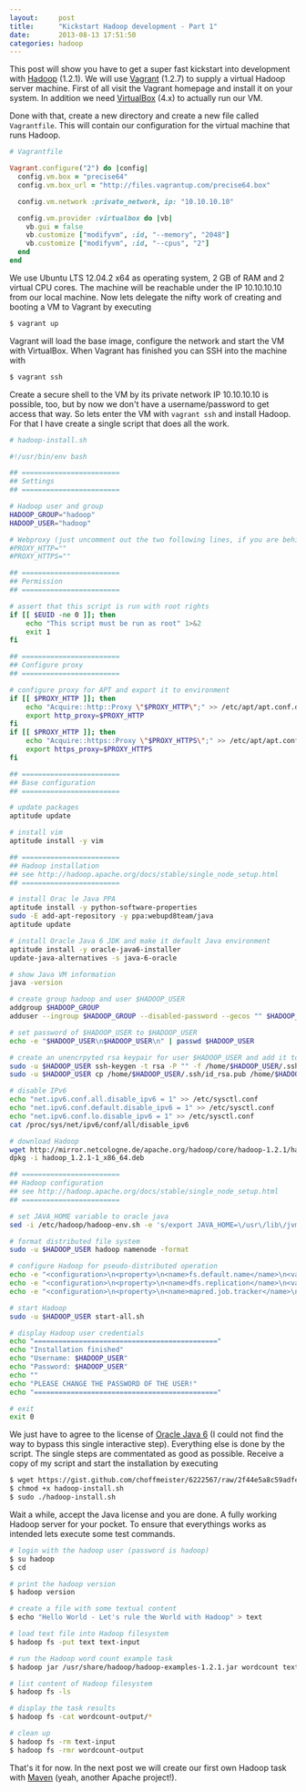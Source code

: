 ```yaml
---
layout:     post
title:      "Kickstart Hadoop development - Part 1"
date:       2013-08-13 17:51:50
categories: hadoop
---
```


This post will show you have to get a super fast kickstart into development with [Hadoop](http://hadoop.apache.org/) (1.2.1). We will use [Vagrant](http://vagrantup.com/) (1.2.7) to supply a virtual Hadoop server machine. First of all visit the Vagrant homepage and install it on your system. In addition we need [VirtualBox](https://www.virtualbox.org/) (4.x) to actually run our VM.

Done with that, create a new directory and create a new file called ```Vagrantfile```. This will contain our configuration for the virtual machine that runs Hadoop.

```ruby
# Vagrantfile

Vagrant.configure("2") do |config|
  config.vm.box = "precise64"
  config.vm.box_url = "http://files.vagrantup.com/precise64.box"

  config.vm.network :private_network, ip: "10.10.10.10"

  config.vm.provider :virtualbox do |vb|
    vb.gui = false
    vb.customize ["modifyvm", :id, "--memory", "2048"]
    vb.customize ["modifyvm", :id, "--cpus", "2"]
  end
end
```

We use Ubuntu LTS 12.04.2 x64 as operating system, 2 GB of RAM and 2 virtual CPU cores. The machine will be reachable under the IP 10.10.10.10 from our local machine. Now lets delegate the nifty work of creating and booting a VM to Vagrant by executing

```bash
$ vagrant up
```

Vagrant will load the base image, configure the network and start the VM with VirtualBox. When Vagrant has finished you can SSH into the machine with

```bash
$ vagrant ssh
```

Create a secure shell to the VM by its private network IP 10.10.10.10 is possible, too, but by now we don't have a username/password to get access that way. So lets enter the VM with ```vagrant ssh``` and install Hadoop. For that I have create a single script that does all the work.

```bash
# hadoop-install.sh

#!/usr/bin/env bash

## ========================
## Settings
## ========================

# Hadoop user and group
HADOOP_GROUP="hadoop"
HADOOP_USER="hadoop"

# Webproxy (just uncomment out the two following lines, if you are behind a proxy)
#PROXY_HTTP=""
#PROXY_HTTPS=""

## ========================
## Permission
## ========================

# assert that this script is run with root rights
if [[ $EUID -ne 0 ]]; then
	echo "This script must be run as root" 1>&2
	exit 1
fi

## ========================
## Configure proxy
## ========================

# configure proxy for APT and export it to environment
if [[ $PROXY_HTTP ]]; then
	echo "Acquire::http::Proxy \"$PROXY_HTTP\";" >> /etc/apt/apt.conf.d/01proxy
	export http_proxy=$PROXY_HTTP
fi
if [[ $PROXY_HTTP ]]; then
	echo "Acquire::https::Proxy \"$PROXY_HTTPS\";" >> /etc/apt/apt.conf.d/01proxy
	export https_proxy=$PROXY_HTTPS
fi

## ========================
## Base configuration
## ========================

# update packages
aptitude update

# install vim
aptitude install -y vim

## ========================
## Hadoop installation
## see http://hadoop.apache.org/docs/stable/single_node_setup.html
## ========================

# install Orac le Java PPA
aptitude install -y python-software-properties
sudo -E add-apt-repository -y ppa:webupd8team/java
aptitude update

# install Oracle Java 6 JDK and make it default Java environment
aptitude install -y oracle-java6-installer
update-java-alternatives -s java-6-oracle

# show Java VM information
java -version

# create group hadoop and user $HADOOP_USER
addgroup $HADOOP_GROUP
adduser --ingroup $HADOOP_GROUP --disabled-password --gecos "" $HADOOP_USER

# set password of $HADOOP_USER to $HADOOP_USER
echo -e "$HADOOP_USER\n$HADOOP_USER\n" | passwd $HADOOP_USER

# create an unencrpyted rsa keypair for user $HADOOP_USER and add it to its authorized keys
sudo -u $HADOOP_USER ssh-keygen -t rsa -P "" -f /home/$HADOOP_USER/.ssh/id_rsa
sudo -u $HADOOP_USER cp /home/$HADOOP_USER/.ssh/id_rsa.pub /home/$HADOOP_USER/.ssh/authorized_keys

# disable IPv6
echo "net.ipv6.conf.all.disable_ipv6 = 1" >> /etc/sysctl.conf
echo "net.ipv6.conf.default.disable_ipv6 = 1" >> /etc/sysctl.conf
echo "net.ipv6.conf.lo.disable_ipv6 = 1" >> /etc/sysctl.conf
cat /proc/sys/net/ipv6/conf/all/disable_ipv6

# download Hadoop
wget http://mirror.netcologne.de/apache.org/hadoop/core/hadoop-1.2.1/hadoop_1.2.1-1_x86_64.deb
dpkg -i hadoop_1.2.1-1_x86_64.deb

## ========================
## Hadoop configuration
## see http://hadoop.apache.org/docs/stable/single_node_setup.html
## ========================

# set JAVA_HOME variable to oracle java
sed -i /etc/hadoop/hadoop-env.sh -e 's/export JAVA_HOME=\/usr\/lib\/jvm\/java-6-sun/export JAVA_HOME=\/usr\/lib\/jvm\/java-6-oracle/g'

# format distributed file system
sudo -u $HADOOP_USER hadoop namenode -format

# configure Hadoop for pseudo-distributed operation
echo -e "<configuration>\n<property>\n<name>fs.default.name</name>\n<value>hdfs://localhost:9000</value>\n</property>\n</configuration>" > /etc/hadoop/core-site.xml
echo -e "<configuration>\n<property>\n<name>dfs.replication</name>\n<value>1</value>\n</property>\n</configuration>" > /etc/hadoop/hdfs-site.xml
echo -e "<configuration>\n<property>\n<name>mapred.job.tracker</name>\n<value>localhost:9001</value>\n</property>\n</configuration>" > /etc/hadoop/mapred-site.xml

# start Hadoop
sudo -u $HADOOP_USER start-all.sh

# display Hadoop user credentials
echo "============================================="
echo "Installation finished"
echo "Username: $HADOOP_USER"
echo "Password: $HADOOP_USER"
echo ""
echo "PLEASE CHANGE THE PASSWORD OF THE USER!"
echo "============================================="

# exit
exit 0
```

We just have to agree to the license of [Oracle Java 6](http://www.oracle.com/technetwork/java/index.html) (I could not find the way to bypass this single interactive step). Everything else is done by the script. The single steps are commentated as good as possible. Receive a copy of my script and start the installation by executing

```bash
$ wget https://gist.github.com/choffmeister/6222567/raw/2f44e5a8c59adfe5f6f986869b85fa712d5d8201/hadoop-install.sh
$ chmod +x hadoop-install.sh
$ sudo ./hadoop-install.sh
```

Wait a while, accept the Java license and you are done. A fully working Hadoop server for your pocket. To ensure that everythings works as intended lets execute some test commands.

```bash
# login with the hadoop user (password is hadoop)
$ su hadoop
$ cd

# print the hadoop version
$ hadoop version

# create a file with some textual content
$ echo "Hello World - Let's rule the World with Hadoop" > text

# load text file into Hadoop filesystem
$ hadoop fs -put text text-input

# run the Hadoop word count example task
$ hadoop jar /usr/share/hadoop/hadoop-examples-1.2.1.jar wordcount text-input wordcount-output

# list content of Hadoop filesystem
$ hadoop fs -ls

# display the task results
$ hadoop fs -cat wordcount-output/*

# clean up
$ hadoop fs -rm text-input
$ hadoop fs -rmr wordcount-output
```

That's it for now. In the next post we will create our first own Hadoop task with [Maven](http://maven.apache.org/) (yeah, another Apache project!).
